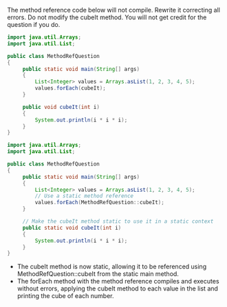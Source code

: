 	
The method reference code below will not compile.  Rewrite it correcting all errors. Do not modify the cubeIt method.  You will not get credit for the question if you do.

```java
import java.util.Arrays;
import java.util.List;

public class MethodRefQuestion
{
     public static void main(String[] args)
     {
         List<Integer> values = Arrays.asList(1, 2, 3, 4, 5);
         values.forEach(cubeIt);
     }

     public void cubeIt(int i)
     {
         System.out.println(i * i * i);
     }
}

```



```java
import java.util.Arrays;
import java.util.List;

public class MethodRefQuestion
{
     public static void main(String[] args)
     {
         List<Integer> values = Arrays.asList(1, 2, 3, 4, 5);
         // Use a static method reference
         values.forEach(MethodRefQuestion::cubeIt);
     }

     // Make the cubeIt method static to use it in a static context
     public static void cubeIt(int i)
     {
         System.out.println(i * i * i);
     }
}
```

- The cubeIt method is now static, allowing it to be referenced using MethodRefQuestion::cubeIt from the static main method.
- The forEach method with the method reference compiles and executes without errors, applying the cubeIt method to each value in the list and printing the cube of each number.